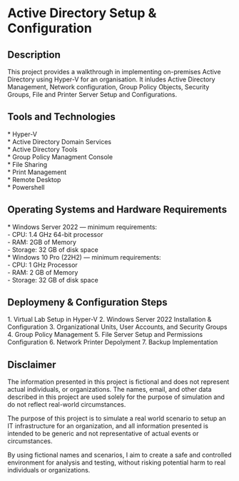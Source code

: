 <h1>Active Directory Setup & Configuration</h1>

<h2>Description</h2>
This project provides a walkthrough in implementing on-premises Active Directory using Hyper-V for an organisation.
It inludes Active Directory Management, Network configuration, Group Policy Objects, Security Groups, File and Printer Server Setup and Configurations.

<h2>Tools and Technologies</h2>
* Hyper-V <br />
* Active Directory Domain Services <br />
* Active Directory Tools <br />
* Group Policy Managment Console <br />
* File Sharing <br />
* Print Management <br />
* Remote Desktop <br />
* Powershell <br />

<h2>Operating Systems and Hardware Requirements </h2>
* Windows Server 2022 —  minimum requirements: <br />
    - CPU:  1.4 GHz 64-bit processor <br />
    - RAM: 2GB of Memory <br />
    - Storage: 32 GB of disk space <br />
* Windows 10 Pro (22H2)  — minimum requirements: <br />
  - CPU:  1 GHz Processor <br />
  - RAM: 2 GB of Memory <br />
  - Storage: 32 GB of disk space <br />

<h2>Deploymeny & Configuration Steps</h2>
1. Virtual Lab Setup in Hyper-V
2. Windows Server 2022 Installation & Configuration
3. Organizational Units, User Accounts, and Security Groups
4. Group Policy Management
5. File Server Setup and Permissions Configuration
6. Network Printer Depolyment
7. Backup Implementation

## Disclaimer

The information presented in this project is fictional and does not represent actual individuals, or organizations. The names, email, and other data described in this project are used solely for the purpose of simulation and do not reflect real-world circumstances.

The purpose of this project is to simulate a real world scenario to setup an IT infrastructure for an organization, and all information presented is intended to be generic and not representative of actual events or circumstances.

By using fictional names and scenarios, I aim to create a safe and controlled environment for analysis and testing, without risking potential harm to real individuals or organizations.
<!--
 ```diff
- text in red
+ text in green
! text in orange
# text in gray
@@ text in purple (and bold)@@
```
--!>
